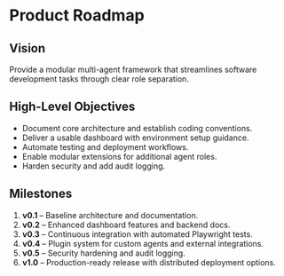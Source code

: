 # Product Roadmap

## Vision
Provide a modular multi-agent framework that streamlines software development tasks through clear role separation.

## High-Level Objectives
- Document core architecture and establish coding conventions.
- Deliver a usable dashboard with environment setup guidance.
- Automate testing and deployment workflows.
- Enable modular extensions for additional agent roles.
- Harden security and add audit logging.

## Milestones
1. **v0.1** – Baseline architecture and documentation.
2. **v0.2** – Enhanced dashboard features and backend docs.
3. **v0.3** – Continuous integration with automated Playwright tests.
4. **v0.4** – Plugin system for custom agents and external integrations.
5. **v0.5** – Security hardening and audit logging.
6. **v1.0** – Production-ready release with distributed deployment options.
